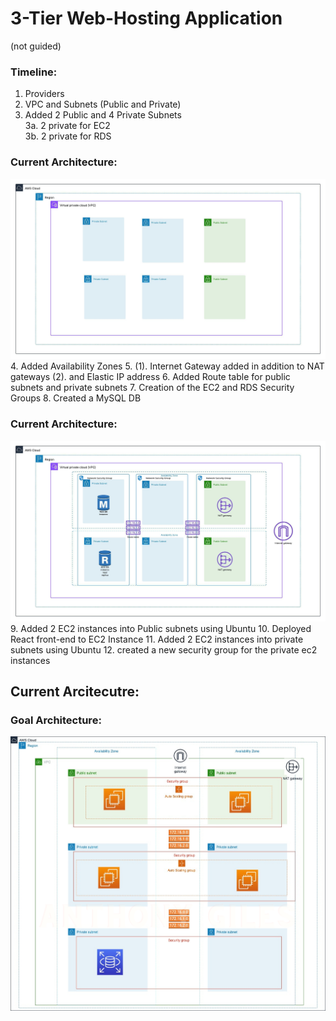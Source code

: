 # 3-Tier Web-Hosting Application
(not guided)

### Timeline:
1. Providers
2. VPC and Subnets (Public and Private)
3. Added 2 Public and 4 Private Subnets \
3a. 2 private for EC2 \
3b. 2 private for RDS
### Current Architecture:
![Current Architecture at Step 3.](/img/firstpartial.jpeg)
4. Added Availability Zones
5. (1). Internet Gateway added in addition to NAT gateways (2). and Elastic IP address
6. Added Route table for public subnets and private subnets
7. Creation of the EC2 and RDS Security Groups
8. Created a MySQL DB
### Current Architecture: 
![Current Architecture at Step 8.](/img/partial_architecture.jpeg)
9. Added 2 EC2 instances into Public subnets using Ubuntu
10. Deployed React front-end to EC2 Instance
11. Added 2 EC2 instances into private subnets using Ubuntu
12. created a new security group for the private ec2 instances
## Current Arcitecutre: 

### Goal Architecture:
![AWS 3-Tier Architecture](/img/image.png)